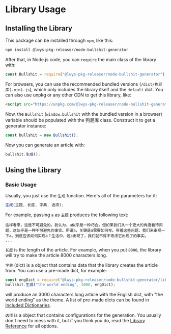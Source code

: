 # Library Usage

## Installing the Library

This package can be installed through `npm`, like this:

```bash
npm install @lwys-pkg-releaser/node-bullshit-generator
```

After that, in Node.js code, you can `require` the main class of the library with:

```js
const Bullshit = require("@lwys-pkg-releaser/node-bullshit-generator");
```

For browsers, you can use the recommended bundled versions (`/dist/狗屁库(.min).js`), which only includes the library itself and the `default` dict.
You can also use unpkg or any other CDN to get this library, like:

```html
<script src="https://unpkg.com/@lwys-pkg-releaser/node-bullshit-generator"></script>
```

Now, the `Bullshit` (`window.bullshit` with the bundled version in a browser) variable should be populated with the 狗屁库 class. Construct it to get a generator instance:

```js
const bullshit = new Bullshit();
```

Now you can generate an article with:

```js
bullshit.生成();
```

## Using the Library

### Basic Usage

Usually, you just use the `生成` function.
Here's all of the parameters for it:

```js
生成(主题, 长度, 字典, 选项);
```

For example, passing `a` as `主题` produces the following text:

```
这样看来，这是不可避免的。我认为，a似乎是一种巧合，但如果我们从一个更大的角度看待问题，这似乎是一种不可避免的事实。所谓a，关键是a需要如何写。带着这些问题，我们来审视一下a。到底应该如何实现a？生活中，若a出现了，我们就不得不考虑它出现了的事实。
...
```

`长度` is the length of the article. For example, when you put `8000`, the library will try to make the article 8000 characters long.

`字典` (dict) is a object that contains data that the library creates the article from.
You can use a pre-made dict, for example:

```js
const engDict = require("@lwys-pkg-releaser/node-bullshit-generator/lib/dict/english/配置.js");
bullshit.生成("the world ending", 3000, engDict);
```

will produce an 3000 characters long article with the English dict, with "the world ending" as the theme.
A list of pre-made dicts can be found in [Included Dictionaries](packeddicts.md).

`选项` is a object that contains configurations for the generation. You usually don't need to mess with it, but if you think you do, read the [Library Reference](libref.md) for all options.
